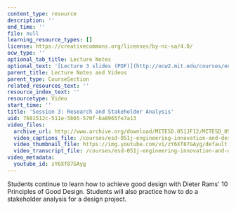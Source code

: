 ```yaml
---
content_type: resource
description: ''
end_time: ''
file: null
learning_resource_types: []
license: https://creativecommons.org/licenses/by-nc-sa/4.0/
ocw_type: ''
optional_tab_title: Lecture Notes
optional_text: '[Lecture 3 slides (PDF)](http://ocw2.mit.edu/courses/engineering-systems-division/esd-051j-engineering-innovation-and-design-fall-2012/lecture-notes-and-videos/MITESD_051JF12_Lec03.pdf)'
parent_title: Lecture Notes and Videos
parent_type: CourseSection
related_resources_text: ''
resource_index_text: ''
resourcetype: Video
start_time: ''
title: 'Session 3: Research and Stakeholder Analysis'
uid: 7681512c-511e-5b65-570f-ba8965fe7a13
video_files:
  archive_url: http://www.archive.org/download/MITESD.051JF12/MITESD_051JF12_lec03_300k.mp4
  video_captions_file: /courses/esd-051j-engineering-innovation-and-design-fall-2012/f1dd74c20dfb5b5790b10e9beb637512_zY6Xf87GAyg.vtt
  video_thumbnail_file: https://img.youtube.com/vi/zY6Xf87GAyg/default.jpg
  video_transcript_file: /courses/esd-051j-engineering-innovation-and-design-fall-2012/609f9b6d1dec42d8197cdc97b5546489_zY6Xf87GAyg.pdf
video_metadata:
  youtube_id: zY6Xf87GAyg
---
```


Students continue to learn how to achieve good design with Dieter Rams' 10 Principles of Good Design. Students will also practice how to do a stakeholder analysis for a design project.

